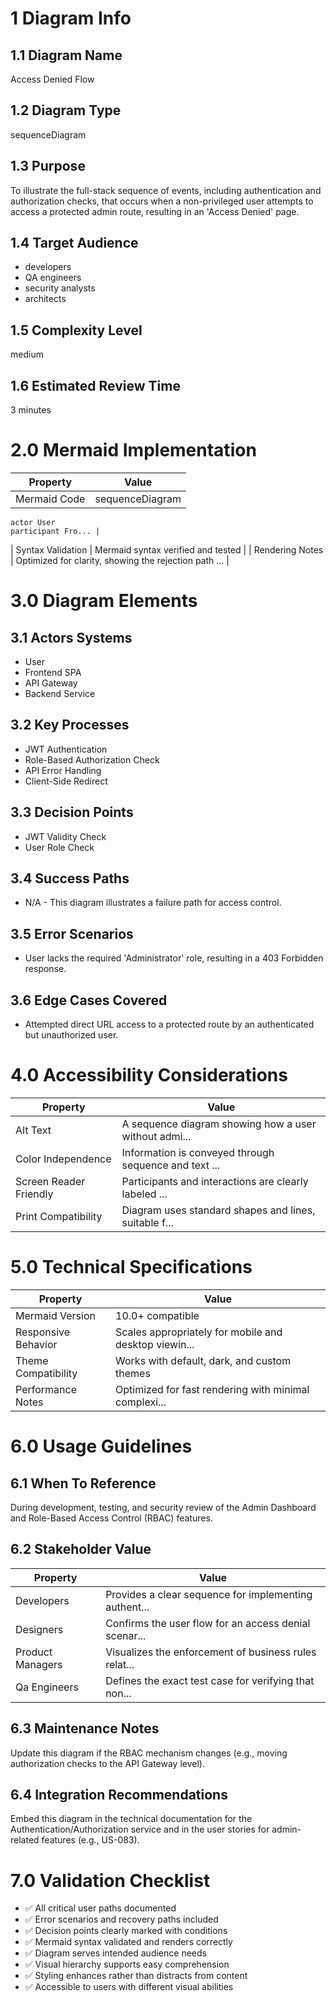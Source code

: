 # 1 Diagram Info

## 1.1 Diagram Name

Access Denied Flow

## 1.2 Diagram Type

sequenceDiagram

## 1.3 Purpose

To illustrate the full-stack sequence of events, including authentication and authorization checks, that occurs when a non-privileged user attempts to access a protected admin route, resulting in an 'Access Denied' page.

## 1.4 Target Audience

- developers
- QA engineers
- security analysts
- architects

## 1.5 Complexity Level

medium

## 1.6 Estimated Review Time

3 minutes

# 2.0 Mermaid Implementation

| Property | Value |
|----------|-------|
| Mermaid Code | sequenceDiagram
    actor User
    participant Fro... |
| Syntax Validation | Mermaid syntax verified and tested |
| Rendering Notes | Optimized for clarity, showing the rejection path ... |

# 3.0 Diagram Elements

## 3.1 Actors Systems

- User
- Frontend SPA
- API Gateway
- Backend Service

## 3.2 Key Processes

- JWT Authentication
- Role-Based Authorization Check
- API Error Handling
- Client-Side Redirect

## 3.3 Decision Points

- JWT Validity Check
- User Role Check

## 3.4 Success Paths

- N/A - This diagram illustrates a failure path for access control.

## 3.5 Error Scenarios

- User lacks the required 'Administrator' role, resulting in a 403 Forbidden response.

## 3.6 Edge Cases Covered

- Attempted direct URL access to a protected route by an authenticated but unauthorized user.

# 4.0 Accessibility Considerations

| Property | Value |
|----------|-------|
| Alt Text | A sequence diagram showing how a user without admi... |
| Color Independence | Information is conveyed through sequence and text ... |
| Screen Reader Friendly | Participants and interactions are clearly labeled ... |
| Print Compatibility | Diagram uses standard shapes and lines, suitable f... |

# 5.0 Technical Specifications

| Property | Value |
|----------|-------|
| Mermaid Version | 10.0+ compatible |
| Responsive Behavior | Scales appropriately for mobile and desktop viewin... |
| Theme Compatibility | Works with default, dark, and custom themes |
| Performance Notes | Optimized for fast rendering with minimal complexi... |

# 6.0 Usage Guidelines

## 6.1 When To Reference

During development, testing, and security review of the Admin Dashboard and Role-Based Access Control (RBAC) features.

## 6.2 Stakeholder Value

| Property | Value |
|----------|-------|
| Developers | Provides a clear sequence for implementing authent... |
| Designers | Confirms the user flow for an access denial scenar... |
| Product Managers | Visualizes the enforcement of business rules relat... |
| Qa Engineers | Defines the exact test case for verifying that non... |

## 6.3 Maintenance Notes

Update this diagram if the RBAC mechanism changes (e.g., moving authorization checks to the API Gateway level).

## 6.4 Integration Recommendations

Embed this diagram in the technical documentation for the Authentication/Authorization service and in the user stories for admin-related features (e.g., US-083).

# 7.0 Validation Checklist

- ✅ All critical user paths documented
- ✅ Error scenarios and recovery paths included
- ✅ Decision points clearly marked with conditions
- ✅ Mermaid syntax validated and renders correctly
- ✅ Diagram serves intended audience needs
- ✅ Visual hierarchy supports easy comprehension
- ✅ Styling enhances rather than distracts from content
- ✅ Accessible to users with different visual abilities

